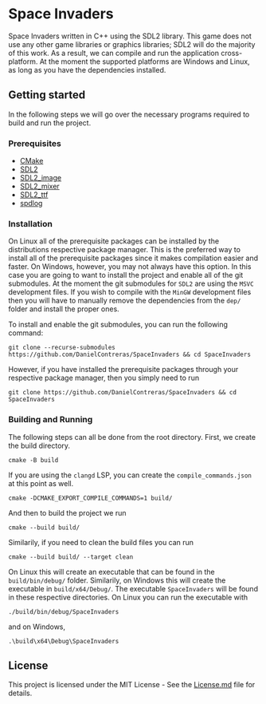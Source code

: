 # Space Invaders

Space Invaders written in C++ using the SDL2 library. This game does not use any other game libraries or graphics libraries; SDL2 will do the majority of this work. As a result, we can compile and run the application cross-platform. At the moment the supported platforms are Windows and Linux, as long as you have the dependencies installed. 

## Getting started

In the following steps we will go over the necessary programs required to build and run the project. 

### Prerequisites

- [CMake](https://cmake.org/download/)
- [SDL2](https://www.libsdl.org/index.php)
- [SDL2_image](https://github.com/libsdl-org/SDL_image)
- [SDL2_mixer](https://github.com/libsdl-org/SDL_mixer)
- [SDL2_ttf](https://github.com/libsdl-org/SDL_ttf)
- [spdlog](https://github.com/gabime/spdlog)

### Installation

On Linux all of the prerequisite packages can be installed by the distributions respective package manager. This is the preferred way to install all of the prerequisite packages since it makes compilation easier and faster. On Windows, however, you may not always have this option. In this case you are going to want to install the project and enable all of the git submodules. At the moment the git submodules for `SDL2` are using the `MSVC` development files. If you wish to compile with the `MinGW` development files then you will have to manually remove the dependencies from the `dep/` folder and install the proper ones. 

To install and enable the git submodules, you can run the following command:
```shell
git clone --recurse-submodules https://github.com/DanielContreras/SpaceInvaders && cd SpaceInvaders
```
However, if you have installed the prerequisite packages through your respective package manager, then you simply need to run
```shell
git clone https://github.com/DanielContreras/SpaceInvaders && cd SpaceInvaders
```

### Building and Running
The following steps can all be done from the root directory. First, we create the build directory.
```shell
cmake -B build
```
If you are using the `clangd` LSP, you can create the `compile_commands.json` at this point as well.
```shell
cmake -DCMAKE_EXPORT_COMPILE_COMMANDS=1 build/
```
And then to build the project we run
```shell
cmake --build build/
```
Similarily, if you need to clean the build files you can run
```shell
cmake --build build/ --target clean
```
On Linux this will create an executable that can be found in the `build/bin/debug/` folder. Similarily, on Windows this will create the executable in `build/x64/Debug/`. The executable `SpaceInvaders` will be found in these respective directories. On Linux you can run the executable with

```shell
./build/bin/debug/SpaceInvaders
```
and on Windows,
```shell
.\build\x64\Debug\SpaceInvaders
```

## License
This project is licensed under the MIT License - See the [License.md](https://github.com/DanielContreras/SDL2-Game/blob/main/LICENSE.md) file for details.
